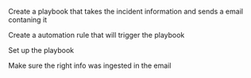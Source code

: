 Create a playbook that takes the incident information and sends a email contaning it 


Create a automation rule that will trigger the playbook


Set up the playbook 


Make sure the right info was ingested in the email
